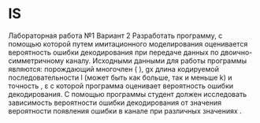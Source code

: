 # IS
Лабораторная работа №1 
Вариант 2
Разработать программу, с помощью которой путем имитационного моделирования оценивается вероятность ошибки декодирования при передаче
данных по двоично-симметричному каналу. Исходными данными для работы программы являются: порождающий многочлен ( ), gx длина кодируемой 
последовательности l (может быть как больше, так и меньше k) и точность , ε с которой программа оценивает вероятность ошибки декодирования. С помощью программы студент должен исследовать зависимость вероятности ошибки декодирования от значения вероятности появления ошибки в канале при различных значениях . 
